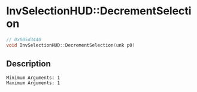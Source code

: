 # InvSelectionHUD::DecrementSelection
```c
// 0x005d3440
void InvSelectionHUD::DecrementSelection(unk p0)
```
## Description
```
Minimum Arguments: 1
Maximum Arguments: 1
```
